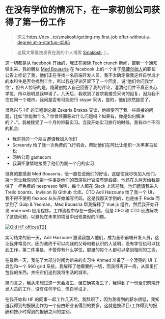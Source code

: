 # 在没有学位的情况下，在一家初创公司获得了第一份工作

> 原文:[https://dev . to/smakosh/getting-my first-job offer-without a-degree at-a-startup-4595](https://dev.to/smakosh/getting-my-first-job-offer-without-a-degree-at-a-startup-4595)

> 这篇文章最初发表在我的个人博客 [Smakosh](https://smakosh.com/blog) 上。

这一切都是从 facebook 开始的，我正在阅读 Tech crunch 新闻，直到一个通知弹出来，我的朋友 [Med Bouasria](https://medium.com/@medbouasria) 在 facebook 上的一个关于[隐藏创始人](http://hiddenfounders.com/)的职位公告上标记了我，他们正在寻找一名前端开发人员，我不太确定像我这样自学成才的本科生是否会找到工作，所以我在评论区留下了一个回复，说“他们会问我学位”，但令人惊讶的是，隐藏创始人自己回答了我的评论，澄清他们并不真正关心学位，所以很明显我申请了。几天后，我收到了要求我接受采访的回复，因为我不住在同一个城市，我问是否有可能进行 skype 采访，是的，他们欣然接受了。

很高兴与 HF 的工程副总裁 Zakaria Braksa 交谈，他顺便问了我一些直接的问题，比如“你能做什么？你曾经面临过什么问题吗？如果有，你是如何解决的？.."。我被接受了一个月的带薪实习。当我开始实习旅行的时候，我有四个不同的机会:

*   我哥哥的一个朋友邀请我加入他们
*   Screendy 给了我一次免费的飞行机会，帮助他们在阿比让组织一次黑客马拉松
*   网络公司 gamecom
*   我满怀激情地接受了他们为期一个月的实习

但真的要感谢 Med Bouasria，他一直在说他们的好话，这促使我尽快加入他们。第一天让我惊讶的第一件事是他们的首席执行官没有穿西装，他还在头两天给我提供了一杯免费的 nespresso 咖啡，每个人都在 Slack 上欢迎我，他们邀请我进入 Trello boards、Invision 和 Github 仓库。CTO Adil Haizoune 给了我一个 UI，我不得不使用 flexbox 从头开始编写代码，这是我那天学到的，也是由于 Reda 而学到了 Gulp & Yeoman。Med Bouasria 帮我解释了 Vue js 组件，然后我开始开发 node web 应用程序。工作流程中存在一些问题，但是 CEO 和 CTO 设法解决了这些问题，以避免在未来的项目中出现类似的问题。

[![Old HF offices](../Images/227f10f5f9cd59999919893180e6cfe4.png)T2】](///static/workspace-2c066faad4276345eacd93956295025f-607e3.jpeg)

实习结束的前一天，Adil Haizoune 邀请我加入他们，成为全职前端开发人员，这让我非常高兴，因为我终于可以向我的父母和我认识的人证明，没有学位也可以找到工作，第二件事是，不管你有什么学位，那里的每个人都可以拿到相同的工资。

在最后一天，我花了大部分时间为新来的实习生 Ahmed 准备了一个漂亮的 UI 工具包和一个 960 grid 系统，我解释了他需要的一切，而我将离开一周，从家里打包我的东西，并把它们送到我将生活的城市。

简而言之，我从未想过这一天会发生，但它确实发生了，我得到了一份全职前端开发人员的工作，没有任何学位，但自学成才。

在我开始和 HF 的同事一起工作几天后，我辞职了，因为我得到的薪水很低，我知道我得到的报酬比作为一个自由职业者得到的要多，这就是按项目/工作得到的报酬和按小时得到的报酬之间的差别。